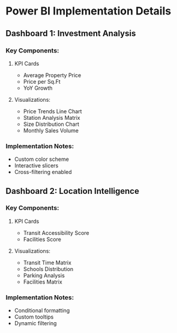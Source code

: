 # Power BI Implementation Details

## Dashboard 1: Investment Analysis
### Key Components:
1. KPI Cards
   - Average Property Price
   - Price per Sq.Ft
   - YoY Growth

2. Visualizations:
   - Price Trends Line Chart
   - Station Analysis Matrix
   - Size Distribution Chart
   - Monthly Sales Volume

### Implementation Notes:
- Custom color scheme
- Interactive slicers
- Cross-filtering enabled

## Dashboard 2: Location Intelligence
### Key Components:
1. KPI Cards
   - Transit Accessibility Score
   - Facilities Score

2. Visualizations:
   - Transit Time Matrix
   - Schools Distribution
   - Parking Analysis
   - Facilities Matrix

### Implementation Notes:
- Conditional formatting
- Custom tooltips
- Dynamic filtering
